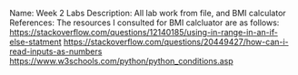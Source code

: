 Name: Week 2 Labs
Description: All lab work from file, and BMI calculator
References: The resources I consulted for BMI calcluator are as follows:
  https://stackoverflow.com/questions/12140185/using-in-range-in-an-if-else-statment
  https://stackoverflow.com/questions/20449427/how-can-i-read-inputs-as-numbers
  https://www.w3schools.com/python/python_conditions.asp

